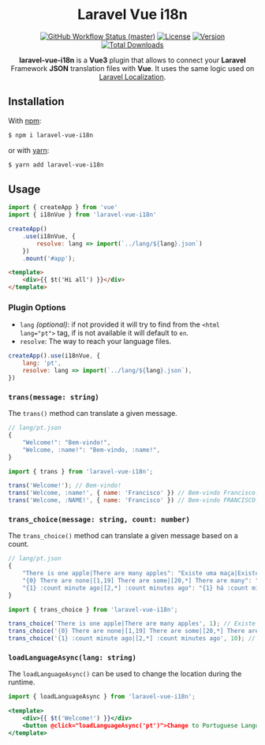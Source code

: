 <h1 align="center" style="border:none !important">
    Laravel Vue i18n
</h1>

<p align="center">
    <a href="https://github.com/xiCO2k/laravel-vue-i18n/actions"><img alt="GitHub Workflow Status (master)" src="https://img.shields.io/github/workflow/status/xiCO2k/laravel-vue-i18n/Tests/main"></a>
    <a href="https://www.npmjs.com/package/laravel-vue-i18n"><img alt="License" src="https://img.shields.io/npm/l/laravel-vue-i18n.svg?sanitize=true"></a>
    <a href="https://www.npmjs.com/package/laravel-vue-i18n"><img alt="Version" src="https://img.shields.io/npm/v/laravel-vue-i18n.svg"></a>
    <a href="https://www.npmjs.com/package/laravel-vue-i18n"><img alt="Total Downloads" src="https://img.shields.io/npm/dt/laravel-vue-i18n.svg"></a>
</p>

<p align="center">
    <b>laravel-vue-i18n</b> is a <b>Vue3</b> plugin that allows to connect your <b>Laravel</b> Framework <b>JSON</b> translation
    files with <b>Vue</b>. It uses the same logic used on <a href="https://laravel.com/docs/8.x/localization">Laravel Localization</a>.
</p>

## Installation
With [npm](https://www.npmjs.com):
```sh
$ npm i laravel-vue-i18n
```

or with [yarn](https://yarnpkg.com):
```sh
$ yarn add laravel-vue-i18n
```

## Usage

```js
import { createApp } from 'vue'
import { i18nVue } from 'laravel-vue-i18n'

createApp()
    .use(i18nVue, {
        resolve: lang => import(`../lang/${lang}.json`)
    })
    .mount('#app');
```

```html
<template>
    <div>{{ $t('Hi all') }}</div>
</template>
```

### Plugin Options

- `lang` *(optional)*: if not provided it will try to find from the `<html lang="pt">` tag, if is not available it will default to `en`.
- `resolve`: The way to reach your language files.

```js
createApp().use(i18nVue, {
    lang: 'pt',
    resolve: lang => import(`../lang/${lang}.json`),
})
```

### `trans(message: string)`

The `trans()` method can translate a given message.

```js
// lang/pt.json
{
    "Welcome!": "Bem-vindo!",
    "Welcome, :name!": "Bem-vindo, :name!",
}

import { trans } from 'laravel-vue-i18n';

trans('Welcome!'); // Bem-vindo!
trans('Welcome, :name!', { name: 'Francisco' }) // Bem-vindo Francisco!
trans('Welcome, :NAME!', { name: 'Francisco' }) // Bem-vindo FRANCISCO!
```

### `trans_choice(message: string, count: number)`

The `trans_choice()` method can translate a given message based on a count.

```js
// lang/pt.json
{
    "There is one apple|There are many apples": "Existe uma maça|Existe muitas maças",
    "{0} There are none|[1,19] There are some|[20,*] There are many": "Não tem|Tem algumas|Tem muitas",
    "{1} :count minute ago|[2,*] :count minutes ago": "{1} há :count minuto|[2,*] há :count minutos",
}

import { trans_choice } from 'laravel-vue-i18n';

trans_choice('There is one apple|There are many apples', 1); // Existe uma maça
trans_choice('{0} There are none|[1,19] There are some|[20,*] There are many', 19); // Tem algumas
trans_choice('{1} :count minute ago|[2,*] :count minutes ago', 10); // Há 10 minutos.
```

### `loadLanguageAsync(lang: string)`

The `loadLanguageAsync()` can be used to change the location during the runtime.

```jsx
import { loadLanguageAsync } from 'laravel-vue-i18n';

<template>
    <div>{{ $t('Welcome!') }}</div>
    <button @click="loadLanguageAsync('pt')">Change to Portuguese Language</button>
</template>
```
